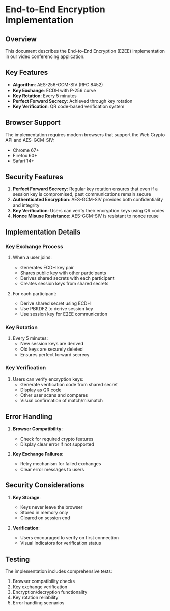 # End-to-End Encryption Implementation

## Overview

This document describes the End-to-End Encryption (E2EE) implementation in our video conferencing application.

## Key Features

- **Algorithm**: AES-256-GCM-SIV (RFC 8452)
- **Key Exchange**: ECDH with P-256 curve
- **Key Rotation**: Every 5 minutes
- **Perfect Forward Secrecy**: Achieved through key rotation
- **Key Verification**: QR code-based verification system

## Browser Support

The implementation requires modern browsers that support the Web Crypto API and AES-GCM-SIV:

- Chrome 67+
- Firefox 60+
- Safari 14+

## Security Features

1. **Perfect Forward Secrecy**: Regular key rotation ensures that even if a session key is compromised, past communications remain secure
2. **Authenticated Encryption**: AES-GCM-SIV provides both confidentiality and integrity
3. **Key Verification**: Users can verify their encryption keys using QR codes
4. **Nonce Misuse Resistance**: AES-GCM-SIV is resistant to nonce reuse

## Implementation Details

### Key Exchange Process

1. When a user joins:

   - Generates ECDH key pair
   - Shares public key with other participants
   - Derives shared secrets with each participant
   - Creates session keys from shared secrets

2. For each participant:
   - Derive shared secret using ECDH
   - Use PBKDF2 to derive session key
   - Use session key for E2EE communication

### Key Rotation

1. Every 5 minutes:
   - New session keys are derived
   - Old keys are securely deleted
   - Ensures perfect forward secrecy

### Key Verification

1. Users can verify encryption keys:
   - Generate verification code from shared secret
   - Display as QR code
   - Other user scans and compares
   - Visual confirmation of match/mismatch

## Error Handling

1. **Browser Compatibility**:

   - Check for required crypto features
   - Display clear error if not supported

2. **Key Exchange Failures**:
   - Retry mechanism for failed exchanges
   - Clear error messages to users

## Security Considerations

1. **Key Storage**:

   - Keys never leave the browser
   - Stored in memory only
   - Cleared on session end

2. **Verification**:
   - Users encouraged to verify on first connection
   - Visual indicators for verification status

## Testing

The implementation includes comprehensive tests:

1. Browser compatibility checks
2. Key exchange verification
3. Encryption/decryption functionality
4. Key rotation reliability
5. Error handling scenarios
